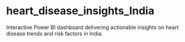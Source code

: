 # heart_disease_insights_India
Interactive Power BI dashboard delivering actionable insights on heart disease trends and risk factors in India.

